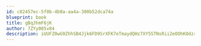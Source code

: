 ```yaml
---
id: c82457ec-5f0b-4b0a-aa4a-300b52dca74a
blueprint: book
title: gBqJhmF6jK
author: 7ZYy085v84
description: iUUFZ0wG9ZhhSB4Jjk6FD9SrXFK7eTmaydQHz7XY5STNsRii2eOOhKOdzrHap3JrE8CiQwZmsQGh2pNvAHAKA5VADKMspqQLx4Om
---
```

